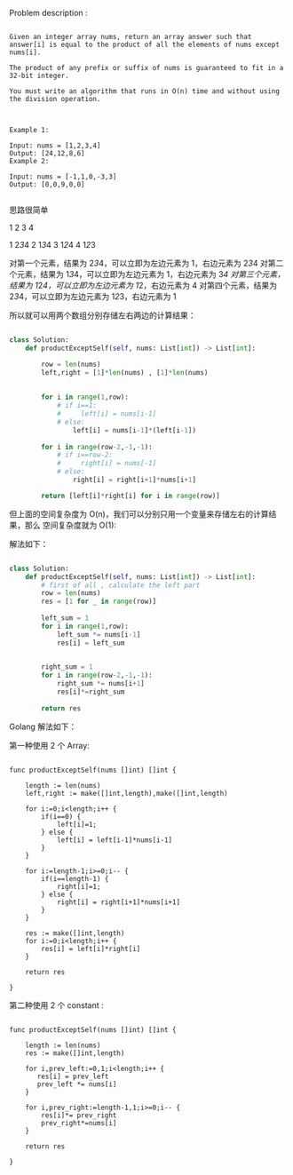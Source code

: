 
Problem description :

```

Given an integer array nums, return an array answer such that answer[i] is equal to the product of all the elements of nums except nums[i].

The product of any prefix or suffix of nums is guaranteed to fit in a 32-bit integer.

You must write an algorithm that runs in O(n) time and without using the division operation.

 

Example 1:

Input: nums = [1,2,3,4]
Output: [24,12,8,6]
Example 2:

Input: nums = [-1,1,0,-3,3]
Output: [0,0,9,0,0]
 

```

思路很简单

  1 2 3 4
        
1 2*3*4
2 1*3*4
3 1*2*4
4 1*2*3

对第一个元素，结果为 2*3*4，可以立即为左边元素为 1，右边元素为 2*3*4
对第二个元素，结果为 1*3*4，可以立即为左边元素为 1，右边元素为 3*4
对第三个元素，结果为 1*2*4，可以立即为左边元素为 1*2，右边元素为 4
对第四个元素，结果为 2*3*4，可以立即为左边元素为 1*2*3，右边元素为 1


所以就可以用两个数组分别存储左右两边的计算结果：

```Python

class Solution:
    def productExceptSelf(self, nums: List[int]) -> List[int]:

        row = len(nums)
        left,right = [1]*len(nums) , [1]*len(nums)
        
        
        for i in range(1,row):
            # if i==1:
            #     left[i] = nums[i-1]
            # else:
                left[i] = nums[i-1]*(left[i-1])
        
        for i in range(row-2,-1,-1):
            # if i==row-2:
            #     right[i] = nums[-1]
            # else:
                right[i] = right[i+1]*nums[i+1]

        return [left[i]*right[i] for i in range(row)]

```

但上面的空间复杂度为 O(n)，我们可以分别只用一个变量来存储左右的计算结果，那么
空间复杂度就为 O(1):

解法如下：

```Python

class Solution:
    def productExceptSelf(self, nums: List[int]) -> List[int]:        
        # first of all , calculate the left part
        row = len(nums)
        res = [1 for _ in range(row)]
        
        left_sum = 1
        for i in range(1,row):
            left_sum *= nums[i-1]
            res[i] = left_sum
        

        right_sum = 1
        for i in range(row-2,-1,-1):
            right_sum *= nums[i+1]
            res[i]*=right_sum
        
        return res

```

Golang 解法如下：

第一种使用 2 个 Array:

```Golang

func productExceptSelf(nums []int) []int {
    
    length := len(nums)
    left,right := make([]int,length),make([]int,length)
    
    for i:=0;i<length;i++ {
        if(i==0) {
            left[i]=1;
        } else {
            left[i] = left[i-1]*nums[i-1]
        }
    }
    
    for i:=length-1;i>=0;i-- {
        if(i==length-1) {
            right[i]=1;
        } else {
            right[i] = right[i+1]*nums[i+1]
        }
    }
    
    res := make([]int,length)
    for i:=0;i<length;i++ {
        res[i] = left[i]*right[i]
    }
    
    return res
    
}

```

第二种使用 2 个 constant :

```Golang

func productExceptSelf(nums []int) []int {
    
    length := len(nums)
    res := make([]int,length)
    
    for i,prev_left:=0,1;i<length;i++ {
       res[i] = prev_left
       prev_left *= nums[i]
    }
    
    for i,prev_right:=length-1,1;i>=0;i-- {
        res[i]*= prev_right
        prev_right*=nums[i]
    }
    
    return res
    
}


```